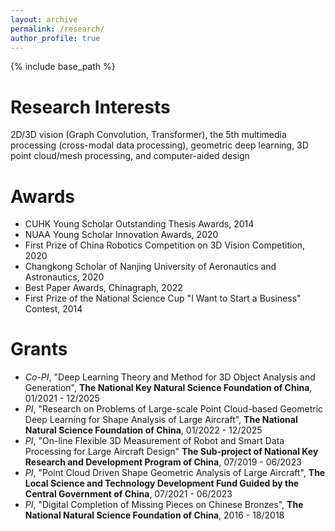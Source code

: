 ```yaml
---
layout: archive
permalink: /research/
author_profile: true
---
```


{% include base_path %}

Research Interests
======

2D/3D vision (Graph Convolution, Transformer), the 5th multimedia processing (cross-modal data processing), geometric deep learning, 3D point cloud/mesh processing, and computer-aided design

Awards
======
* CUHK Young Scholar Outstanding Thesis Awards, 2014
* NUAA Young Scholar Innovation Awards, 2020
* First Prize of China Robotics Competition on 3D Vision Competition, 2020
* Changkong Scholar of Nanjing University of Aeronautics and Astronautics, 2020
* Best Paper Awards, Chinagraph, 2022
* First Prize of the National Science Cup "I Want to Start a Business" Contest, 2014
 
Grants
======
* *Co-PI*, "Deep Learning Theory and Method for 3D Object Analysis and Generation", 
  **The National Key Natural Science Foundation of China**, 01/2021 - 12/2025
* *PI*, "Research on Problems of Large-scale Point Cloud-based Geometric Deep Learning for Shape Analysis of Large Aircraft", 
  **The National Natural Science Foundation of China**, 01/2022 - 12/2025
* *PI*, "On-line Flexible 3D Measurement of Robot and Smart Data Processing for Large Aircraft Design"
  **The Sub-project of National Key Research and Development Program of China**, 07/2019 - 06/2023
* *PI*, "Point Cloud Driven Shape Geometric Analysis of Large Aircraft",
  **The Local Science and Technology Development Fund Guided by the Central Government of China**, 07/2021 - 06/2023
* *PI*, "Digital Completion of Missing Pieces on Chinese Bronzes",
  **The National Natural Science Foundation of China**, 2016 - 18/2018
